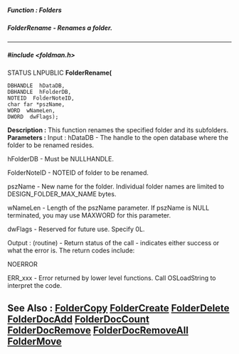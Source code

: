 ##### Function : Folders
##### FolderRename - Renames a folder.
---
##### #include <foldman.h>
STATUS LNPUBLIC **FolderRename(**

	DBHANDLE  hDataDB,
	DBHANDLE  hFolderDB,
	NOTEID  FolderNoteID,
	char far *pszName,
	WORD  wNameLen,
	DWORD  dwFlags);
**Description :**
This function renames the specified folder and its subfolders.
**Parameters :**
Input :
hDataDB  -  The handle to the open database where the folder to be renamed resides.

hFolderDB  -  Must be NULLHANDLE.

FolderNoteID  -  NOTEID of folder to be renamed.

pszName  -  New name for the folder.  Individual folder names are limited to DESIGN_FOLDER_MAX_NAME bytes.

wNameLen  -  Length of the pszName parameter.  If pszName is NULL terminated, you may use MAXWORD for this parameter.

dwFlags  -  Reserved for future use.  Specify  0L.

Output :
(routine)  -  Return status of the call - indicates either success or what the error is. The return codes include:

NOERROR

ERR_xxx - Error returned by lower level functions. Call OSLoadString to interpret the code.


**See Also :**
[FolderCopy](D:/md_files/FolderCopy.md)
[FolderCreate](D:/md_files/FolderCreate.md)
[FolderDelete](D:/md_files/FolderDelete.md)
[FolderDocAdd](D:/md_files/FolderDocAdd.md)
[FolderDocCount](D:/md_files/FolderDocCount.md)
[FolderDocRemove](D:/md_files/FolderDocRemove.md)
[FolderDocRemoveAll](D:/md_files/FolderDocRemoveAll.md)
[FolderMove](D:/md_files/FolderMove.md)
---
